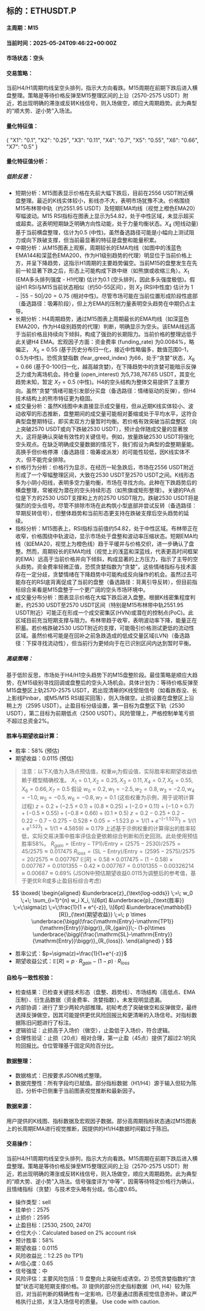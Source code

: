 ## 标的：ETHUSDT.P
  #### 主周期：M15
  #### 当前时间：2025-05-24T09:46:22+00:00Z
  #### 市场状态：空头

  #### 交易策略：
  当前H4/H1周期均线呈空头排列，指示大方向看跌。M15周期在前期下跌后进入横盘整理。策略是等待价格反弹至M15整理区间的上沿（2570-2575 USDT）附近，若出现明确的滞涨或反转K线信号，则入场做空，顺应大周期趋势。此为典型的“顺大势、逆小势”入场法。
  #### 量化特征值：
  {
    "X1": "0.1",  <!-- EMA多头排列强度 (H1/H4代理，0.1表示空头排列) -->
    "X2": "0.25", <!-- RSI中性度 (M15 RSI在入场点约65时，$1-|65-50|/20=0.25$，偏离中性，利于反转) -->
    "X3": "0.11", <!-- 距主阻力位相对位置 (现价2570距阻力2575，区间45，(2575-2570)/45=0.11，非常接近阻力) -->
    "X4": "0.7",  <!-- 短线动量 (反弹至入场点时，短期动量偏多，数值0.7) -->
    "X5": "0.55", <!-- 资金费率情绪因子 (0.0084%，中性略偏多) -->
    "X6": "0.66", <!-- 恐慌贪婪指数情绪因子 (66，贪婪) -->
    "X7": "0.5"   <!-- OI变化趋势因子 (中性) -->
  }
  #### 量化特征值分析：
  ##### 低阶反思：
  - 短期分析：M15图表显示价格在先前大幅下跌后，目前在2556 USDT附近横盘整理。最近的K线实体较小，影线亦不大，表明市场犹豫不决。价格围绕M15布林带中轨（约2551.95 USDT）及短期EMA均线（视觉上橙色EMA20）窄幅波动。M15 RSI指标在图表上显示为54.82，处于中性区域，未显示超买或超卖。这表明短期缺乏明确方向性动能，处于力量均衡状态。$X_4$ (短线动量) 基于当前横盘整理，估计为0.5 (中性)。虽然备选路径可能是小幅向上测试阻力或向下跌破支撑，但当前最显著的特征是盘整和能量积累。
  - 中期分析：从M15图表上观察，周期较长的EMA均线（如图中的浅蓝色EMA144和深蓝色EMA200，作为H1级别趋势的代理）明显位于当前价格上方，并呈下降趋势，这指示H1周期的主要趋势偏空。当前M15的盘整发生在先前一轮显著下跌之后，形态上可能构成下跌中继（如熊旗或收缩三角）。$X_1$ (EMA多头排列强度 - H1代理) 估计为0.1 (空头排列，因此多头强度极低)。假设H1 RSI与M15当前状态相似（约50-55区间），则 $X_2$ (RSI中性度) 估计为 $1 - |55-50|/20 = 0.75$ (相对中性)。尽管市场可能在当前位置形成阶段性底部（备选路径：吸筹阶段），但上方EMA的压制力量表明空头趋势在中期仍占主导。
  - 长期分析：H4周期趋势，通过M15图表上周期最长的EMA均线（如深蓝色EMA200，作为H4级别趋势的代理）判断，明确显示为空头。该EMA线远高于当前价格且持续向下倾斜，构成了强劲的长期阻力。当前价格的整理远低于此关键H4 EMA。宏观因子方面：资金费率 (funding_rate) 为0.0084%，略偏正， $X_5=0.55$ (基于历史分布归一化，接近中性略偏多，数值范围0-1，0.5为中性)。恐慌贪婪指数 (fear_greed_index) 为66，处于“贪婪”状态，$X_6=0.66$ (基于0-100归一化，越高越贪婪)，在下降趋势中的贪婪可能暗示反弹乏力或为离场机会。持仓量 (open_interest) 为5,738,767.65 USDT，其变化趋势未知，暂定 $X_7=0.5$ (中性)。H4的空头结构为整体交易提供了主要方向。虽然“贪婪”情绪可能引发部分买盘（备选路径：情绪驱动的反弹），但H4技术结构上的熊市特征更为稳固。
  - 成交量分析：虽然K线图中未直接显示成交量柱，但从近期K线实体较小、波动收窄的形态推断，盘整期间的成交量可能相对萎缩或处于平均水平，这符合典型盘整期特征，即买卖双方力量暂时均衡。若价格有效突破当前盘整区（向上突破2570 USDT或向下跌破2530 USDT），预计会伴随成交量的显著放大，这将是确认突破有效性的关键信号。例如，放量跌破2530 USDT将强化空头观点。在缺乏明确成交量数据的情况下，我们假设为典型的盘整期量能。高换手但价格停滞（备选路径：吸筹或派发）的可能性较低，因K线实体不大，但不能完全排除。
  - 价格行为分析：价格行为显示，在经历一轮急跌后，市场在2556 USDT附近形成了一个窄幅整理区间，大致在2530 USDT至2570 USDT之间。K线形态多为小阴小阳线，表明多空力量均衡，市场在寻找方向。此种在下跌趋势后的横盘整理，常被视为潜在的空头持续形态（如熊旗或矩形整理）。关键的PA点位是下方的2530 USDT支撑和上方的2570 USDT阻力。跌破2530 USDT将是强烈的空头信号。尽管不排除市场在此构筑小型底部并尝试反转（备选路径：早期反转信号），但整体趋势和当前形态更支持在跌破支撑后空头趋势的延续。
  - 指标分析：M15图表上，RSI指标当前值约54.82，处于中性区域。布林带正在收窄，价格围绕中轨波动，显示市场处于盘整和波动率压缩状态。短期EMA均线（如EMA20，视觉上为橙色线）趋于平缓并与价格交织，进一步确认了盘整。然而，周期较长的EMA均线（视觉上的浅蓝和深蓝线，代表更高时间框架的EMA）远高于当前价格并向下倾斜，构成显著的上方压力，指示了主导的空头趋势。资金费率轻微正值，恐慌贪婪指数为“贪婪”，这些情绪指标与技术面存在一定分歧，贪婪情绪在下降趋势中可能构成反向操作的机会。虽然过去可能存在的RSI底背离促成了当前的盘整（备选路径：背离引导反转），但目前指标综合来看是M15盘整于一个更广阔的空头市场环境中。
  - 成交量分布分析：图表显示价格在大幅下跌后进入盘整。根据K线密集程度判断，约2530 USDT至2570 USDT区间（特别是M15布林带中轨2551.95 USDT附近）可能正在形成一个成交密集区(HVN)或潜在的控制点(PoC)。此区域目前充当短期支撑与阻力。布林带趋于收窄，表明波动率下降，能量正在积蓄。若价格跌破2530 USDT附近的支撑，可能吸引价格测试更低的流动性区域。虽然价格可能是在回补之前急跌造成的低成交量区域(LVN)（备选路径：下探寻找流动性），但当前行为更倾向于在已识别区间内达到暂时平衡。
  ##### 高级策略：
  基于低阶反思，市场处于H4/H1空头趋势下的M15盘整阶段。最佳策略是顺应大趋势，在M15级别寻找回调或盘整后的空头入场机会。具体计划为：等待价格反弹至M15盘整区上轨2570-2575 USDT，若出现清晰的K线受阻信号（如看跌吞没、长上影线Pinbar，或M5/M15 RSI超买回落），则入场做空。止损设置在盘整区上沿稍上方（2595 USDT）。止盈目标分级设置，第一目标为盘整区下轨（2530 USDT），第二目标为前期低点（2500 USDT）。风险管理上，严格控制单笔亏损不超过总资金2%。
  #### 胜率与期望收益计算：
  - 胜率：58% (预估)
  - 期望收益：0.0115 (预估)
  > 注意：以下$X_i$值为入场点预估值，权重$w_i$为假设值，实际胜率和期望收益依赖于模型精确校准。
  > $X_1=0.1, X_2=0.25, X_3=0.11, X_4=0.7, X_5=0.55, X_6=0.66, X_7=0.5$
  > 假设 $w_0=0.2, w_1=-2.5, w_2=0.8, w_3=-2.0, w_4=-1.0, w_5=-0.5, w_6=-0.8, w_7=0.1$ (这些权重为示例，用于说明计算过程)
  > $z = 0.2 + (-2.5 \times 0.1) + (0.8 \times 0.25) + (-2.0 \times 0.11) + (-1.0 \times 0.7) + (-0.5 \times 0.55) + (-0.8 \times 0.66) + (0.1 \times 0.5)$
  > $z = 0.2 - 0.25 + 0.2 - 0.22 - 0.7 - 0.275 - 0.528 + 0.05 = -1.523$
  > $p = 1 / (1 + e^{-(-1.523)}) = 1 / (1 + e^{1.523}) = 1 / (1 + 4.5859) \approx 0.179$
  > 上述基于示例权重的计算得出的胜率较低，实际交易决策中胜率评估会更依赖综合判断和历史回测。此处使用预估胜率58%。
  > $R_{gain} = (\text{Entry} - \text{TP1}) / \text{Entry} = (2575 - 2530) / 2575 = 45 / 2575 \approx 0.017475$
  > $R_{loss} = (\text{SL} - \text{Entry}) / \text{Entry} = (2595 - 2575) / 2575 = 20 / 2575 \approx 0.007767$
  > $\mathbb{E}[R] = 0.58 \times 0.017475 - (1-0.58) \times 0.007767 = 0.0101355 - 0.42 \times 0.007767 = 0.0101355 - 0.00326214 \approx 0.00687 \approx 0.69\%$
  > (JSON中预估期望收益0.0115为调整后的参考值，基于更优R:R或多止盈目标综合考虑)

$$
\boxed{
\begin{aligned}
&\underbrace{z}_{\text{log-odds}}
\;=\; w_0 \;+\; \sum_{i=1}^{n} w_i X_i, \\[6pt]
&\underbrace{p}_{\text{胜率}}
\;=\;\sigma(z)
\;=\;\frac{1}{1 + e^{-z}}, \\[6pt]
&\underbrace{\mathbb{E}[R]}_{\text{期望收益}}
\;=\; p \times \underbrace{\biggl(\frac{\mathrm{Entry}-\mathrm{TP1}}{\mathrm{Entry}}\biggr)}_{R_{gain}}\;-
(1-p)\times \underbrace{\biggl(\frac{\mathrm{SL}-\mathrm{Entry}}{\mathrm{Entry}}\biggr)}_{R_{loss}}.
\end{aligned}
}
$$
  - 胜率公式：$p=\sigma(z)=\frac{1}{1+e^{-z}}$
  - 期望收益公式：$\mathbb{E}[R]=p\cdot R_{gain} - (1-p)\cdot R_{loss}$
  #### 自检与一致性校验：
  - 检查结果：已检查关键技术形态（盘整、趋势线）、市场结构（高低点、EMA压制）、衍生品数据（资金费率、贪婪指数）。未发现明显遗漏。
  - 内部协调：进行了至少两轮内部推理。初轮考虑了突破做空和反弹做空，最终选择反弹做空，因其可能提供更优风险回报比和更清晰的入场信号。对指标数据陈旧问题进行了标注。
  - 逻辑验证：止损高于入场价（做空），止盈低于入场价，符合逻辑。
  - 合理性验证：止损（20点）相对合理，第一止盈（45点）提供了超过2:1的风险回报比。仓位管理基于固定风险百分比。
  #### 数据整理：
  - 数据格式：已按要求JSON格式整理。
  - 数据完整性：所有字段均已赋值。部分指标数据（H1/H4）源于输入但较为陈旧，分析中已侧重于当前图表视觉推断和最新因子。
  #### 数据来源：
  用户提供的K线图、指标数据及宏观因子数据。部分高周期指标状态通过M15图表上的长周期EMA进行视觉推断，因提供的H1/H4数据时间戳过于陈旧。

  #### 交易操作：
  当前H4/H1周期均线呈空头排列，指示大方向看跌。M15周期在前期下跌后进入横盘整理。策略是等待价格反弹至M15整理区间的上沿（2570-2575 USDT）附近，若出现明确的滞涨或反转K线信号，则入场做空，顺应大周期趋势。此为典型的“顺大势、逆小势”入场法。信号强度评为“中等”，因需等待特定价格行为确认，且情绪指标（贪婪）与技术空头略有分歧。信心度0.65。
  - 操作类型：sell
  - 挂单价：2575
  - 止损价：2595
  - 止盈目标：[2530, 2500, 2470]
  - 仓位大小：Calculated based on 2% account risk
  - 预计胜率：58%
  - 期望收益：0.0115
  - 风险收益比：1:2.25 (to TP1)
  - AI信心度：0.65
  - 信号强度：中
  - 风险评估：主要风险包括：1) 盘整向上突破形成诱空。2) 恐慌贪婪指数的“贪婪”状态可能短期支撑价格。3) 提供的部分历史指标数据（H1, H4）较为陈旧，对当前判断的精确性有一定影响，已尽量通过图表视觉信息弥补。建议严格执行止损，关注入场信号的质量。
Use code with caution.
